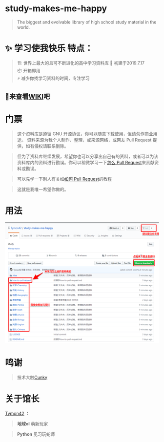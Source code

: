 # study-makes-me-happy
>The biggest and evolvable library of high school study material in the world.  
# :sparkles: 学习使我快乐 特点：
> :building_construction: 世界上最大的且可不断进化的高中学习资料库 :tada: 初建于2019.7.17  
:package: 开箱即用  
:zap: 减少你找学习资料的时间，专注学习  

## :memo:来查看[WIKI](https://github.com/Tymon42/study-makes-me-happy/wiki/%E5%AD%A6%E4%B9%A0%E4%BD%BF%E6%88%91%E5%BF%AB%E4%B9%90-study-makes-me-happy)吧

# 门票
>这个资料库是遵循 GNU 开源协议，你可以随意下载使用，但请勿作商业用途。
资料来源为我个人制作、整理，或来源网络，或网友 Pull Request 提供，如有侵权请联系删除。

>但为了资料库继续发展，希望你也可以分享出自己有的资料，或者可以为该资料库内的资料进行勘误。你可以稍微学习一下[怎么 Pull Request](how-to-pull-request/how-to-pull-request.md)来贡献资料或勘误。

>可以先学一下别人有关如[如何 Pull Request](https://github.com/selfteaching/the-craft-of-selfteaching/blob/fe364e73c70204e832223a60fc9a7bf2cb44e7db/02.proof-of-work.ipynb)的教程

>这就是我唯一希望你做的。

# 用法
![用法](./how-to-pull-request/ScreenClip.png)

# 鸣谢
> 技术大触[Cunky](https://www.cunoe.com/)

# 关于馆长
[Tymon42](https://press.one/main/p/d60a0e2c30f65f5d91dc522eedcaf9ca0689c26f) ：
>**地球ol** 萌新玩家

>**Python** 见习玩蛇师
